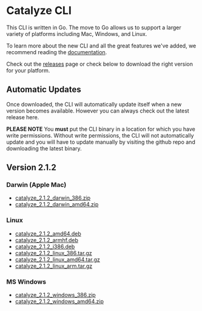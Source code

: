 # Catalyze CLI

This CLI is written in Go. The move to Go allows us to support a larger variety of platforms including Mac, Windows, and Linux.

To learn more about the new CLI and all the great features we've added, we recommend reading the [documentation](https://github.com/catalyzeio/cli/blob/master/Docs.md).

Check out the [releases](https://github.com/catalyzeio/cli/releases) page or check below to download the right version for your platform. 

## Automatic Updates

Once downloaded, the CLI will automatically update itself when a new version becomes available. However you can always check out the latest release here.

**PLEASE NOTE** You **must** put the CLI binary in a location for which you have write permissions. Without write permissions, the CLI will not automatically update and you will have to update manually by visiting the github repo and downloading the latest binary.

## Version 2.1.2

### Darwin (Apple Mac)

 * [catalyze\_2.1.2\_darwin\_386.zip](https://github.com/catalyzeio/cli/releases/download/2.1.2/catalyze_2.1.2_darwin_386.zip)
 * [catalyze\_2.1.2\_darwin\_amd64.zip](https://github.com/catalyzeio/cli/releases/download/2.1.2/catalyze_2.1.2_darwin_amd64.zip)

### Linux

 * [catalyze\_2.1.2\_amd64.deb](https://github.com/catalyzeio/cli/releases/download/2.1.2/catalyze_2.1.2_amd64.deb)
 * [catalyze\_2.1.2\_armhf.deb](https://github.com/catalyzeio/cli/releases/download/2.1.2/catalyze_2.1.2_armhf.deb)
 * [catalyze\_2.1.2\_i386.deb](https://github.com/catalyzeio/cli/releases/download/2.1.2/catalyze_2.1.2_i386.deb)
 * [catalyze\_2.1.2\_linux\_386.tar.gz](https://github.com/catalyzeio/cli/releases/download/2.1.2/catalyze_2.1.2_linux_386.tar.gz)
 * [catalyze\_2.1.2\_linux\_amd64.tar.gz](https://github.com/catalyzeio/cli/releases/download/2.1.2/catalyze_2.1.2_linux_amd64.tar.gz)
 * [catalyze\_2.1.2\_linux\_arm.tar.gz](https://github.com/catalyzeio/cli/releases/download/2.1.2/catalyze_2.1.2_linux_arm.tar.gz)

### MS Windows

 * [catalyze\_2.1.2\_windows\_386.zip](https://github.com/catalyzeio/cli/releases/download/2.1.2/catalyze_2.1.2_windows_386.zip)
 * [catalyze\_2.1.2\_windows\_amd64.zip](https://github.com/catalyzeio/cli/releases/download/2.1.2/catalyze_2.1.2_windows_amd64.zip)
